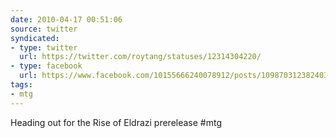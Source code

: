 ```yaml
---
date: 2010-04-17 00:51:06
source: twitter
syndicated:
- type: twitter
  url: https://twitter.com/roytang/statuses/12314304220/
- type: facebook
  url: https://www.facebook.com/10155666240078912/posts/109870312382403
tags:
- mtg
---
```


Heading out for the Rise of Eldrazi prerelease #mtg